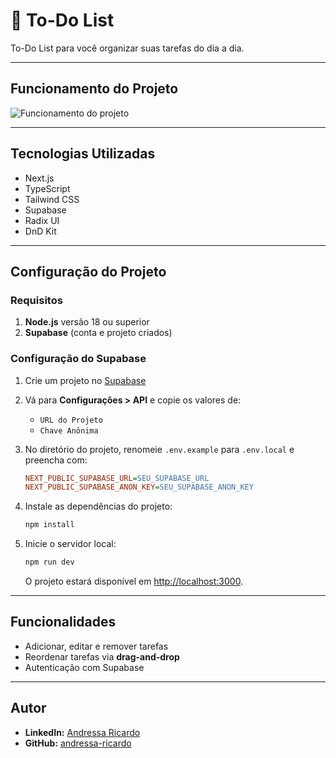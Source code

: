 # 📑 To-Do List

To-Do List para você organizar suas tarefas do dia a dia.

---

##  Funcionamento do Projeto

![Funcionamento do projeto](https://i.imgur.com/notvHtd.gif)

---

##  Tecnologias Utilizadas

- Next.js
- TypeScript
- Tailwind CSS
- Supabase
- Radix UI
- DnD Kit

---

##  Configuração do Projeto

###  Requisitos

1. **Node.js** versão 18 ou superior
2. **Supabase** (conta e projeto criados)

###  Configuração do Supabase

1. Crie um projeto no [Supabase](https://app.supabase.com/)
2. Vá para **Configurações > API** e copie os valores de:
   - `URL do Projeto`
   - `Chave Anônima`
3. No diretório do projeto, renomeie `.env.example` para `.env.local` e preencha com:

   ```ini
   NEXT_PUBLIC_SUPABASE_URL=SEU_SUPABASE_URL
   NEXT_PUBLIC_SUPABASE_ANON_KEY=SEU_SUPABASE_ANON_KEY
   ```

4. Instale as dependências do projeto:
   ```bash
   npm install
   ```

5. Inicie o servidor local:
   ```bash
   npm run dev
   ```
   O projeto estará disponível em [http://localhost:3000](http://localhost:3000).

---

## Funcionalidades

-  Adicionar, editar e remover tarefas
-  Reordenar tarefas via **drag-and-drop**
-  Autenticação com Supabase 

---

## Autor

- **LinkedIn:** [Andressa Ricardo](https://www.linkedin.com/in/andressa-ricardo/)
- **GitHub:** [andressa-ricardo](https://github.com/andressa-ricardo)

